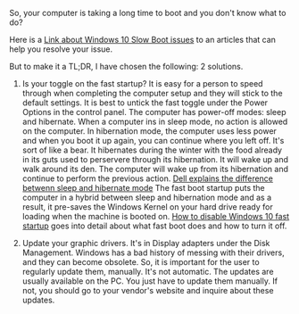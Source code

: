 So, your computer is taking a long time to boot and you don't know what to do?

Here is a [Link about Windows 10 Slow Boot issues](https://www.makeuseof.com/tag/windows-10-slow-boot-issues/) to an articles that can help you resolve your issue.

But to make it a TL;DR, I have chosen the following: 2 solutions.

1. Is your toggle on the fast startup? It is easy for a person to speed through when completing the computer setup and they will stick to the default settings.
   It is best to untick the fast toggle under the Power Options in the control panel. The computer has power-off modes: sleep and hibernate. When a computer ins in sleep mode, no action is allowed on the computer. In hibernation mode, the computer uses less power and when you boot it up again, you can continue where you left off. It's sort of like a bear. It hibernates during the winter with the food already in its guts used to perservere through its hibernation. It will wake up and walk around its den. The computer will wake up from its hibernation and continue to perform the previous action. [Dell explains the difference betwenn sleep and hibernate mode](https://www.dell.com/support/kbdoc/en-ca/000130380/how-to-wake-a-computer-or-monitor-from-sleep-suspend-or-hibernate#:~:text=Sleep%20mode%20is%20a%20power,on%2C%20but%20uses%20less%20power.) The fast boot startup puts the computer in a hybrid between sleep and hibernation mode and as a result, it pre-saves the Windows Kernel on your hard drive ready for loading when the machine is booted on. [How to disable Windows 10 fast startup](https://www.windowscentral.com/how-disable-windows-10-fast-startup) goes into detail about what fast boot does and how to turn it off.

2. Update your graphic drivers. It's in Display adapters under the Disk Management. Windows has a bad history of messing with their drivers, and
   they can become obsolete. So, it is important for the user to regularly update them, manually. It's not automatic. The updates are usually available on the PC. You just have to
   update them manually. If not, you should go to your vendor's website and inquire about these updates.
